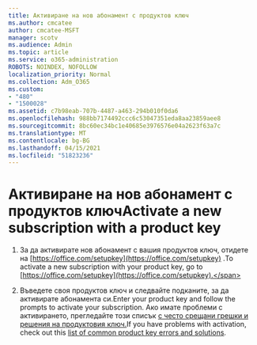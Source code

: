 ```yaml
---
title: Активиране на нов абонамент с продуктов ключ
ms.author: cmcatee
author: cmcatee-MSFT
manager: scotv
ms.audience: Admin
ms.topic: article
ms.service: o365-administration
ROBOTS: NOINDEX, NOFOLLOW
localization_priority: Normal
ms.collection: Adm_O365
ms.custom:
- "480"
- "1500028"
ms.assetid: c7b98eab-707b-4487-a463-294b010f0da6
ms.openlocfilehash: 988bb7174492ccc6c53047351eda8aa23859aee8
ms.sourcegitcommit: 8bc60ec34bc1e40685e3976576e04a2623f63a7c
ms.translationtype: MT
ms.contentlocale: bg-BG
ms.lasthandoff: 04/15/2021
ms.locfileid: "51823236"
---
```

# <a name="activate-a-new-subscription-with-a-product-key"></a><span data-ttu-id="b2f4d-102">Активиране на нов абонамент с продуктов ключ</span><span class="sxs-lookup"><span data-stu-id="b2f4d-102">Activate a new subscription with a product key</span></span>

1. <span data-ttu-id="b2f4d-103">За да активирате нов абонамент с вашия продуктов ключ, отидете на [https://office.com/setupkey](https://office.com/setupkey) .</span><span class="sxs-lookup"><span data-stu-id="b2f4d-103">To activate a new subscription with your product key, go to [https://office.com/setupkey](https://office.com/setupkey).</span></span>

2. <span data-ttu-id="b2f4d-104">Въведете своя продуктов ключ и следвайте подканите, за да активирате абонамента си.</span><span class="sxs-lookup"><span data-stu-id="b2f4d-104">Enter your product key and follow the prompts to activate your subscription.</span></span> <span data-ttu-id="b2f4d-105">Ако имате проблеми с активирането, прегледайте този списък [с често срещани грешки и решения на продуктовия ключ.](https://docs.microsoft.com/microsoft-365/commerce/product-key-errors-and-solutions)</span><span class="sxs-lookup"><span data-stu-id="b2f4d-105">If you have problems with activation, check out this [list of common product key errors and solutions](https://docs.microsoft.com/microsoft-365/commerce/product-key-errors-and-solutions).</span></span>